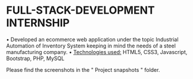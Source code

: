 # FULL-STACK-DEVELOPMENT INTERNSHIP 

• Developed an ecommerce web application under the topic Industrial Automation of Inventory 
System keeping in mind the needs of a steel manufacturing company.
• <ins>Technologies used:</ins> HTML5, CSS3, Javascript, Bootstrap, PHP, MySQL

Please find the screenshots in the "  Project snapshots " folder.

